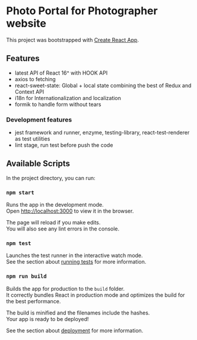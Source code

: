 # Photo Portal for Photographer website

This project was bootstrapped with [Create React App](https://github.com/facebook/create-react-app).

## Features

- latest API of React 16^ with HOOK API
- axios to fetching
- react-sweet-state: Global + local state combining the best of Redux and Context API
- i18n for Internationalization and localization
- formik to handle form without tears

### Development features

- jest framework and runner, enzyme, testing-library, react-test-renderer as test utilities
- lint stage, run test before push the code

## Available Scripts

In the project directory, you can run:

### `npm start`

Runs the app in the development mode.\
Open [http://localhost:3000](http://localhost:3000) to view it in the browser.

The page will reload if you make edits.\
You will also see any lint errors in the console.

### `npm test`

Launches the test runner in the interactive watch mode.\
See the section about [running tests](https://facebook.github.io/create-react-app/docs/running-tests) for more information.

### `npm run build`

Builds the app for production to the `build` folder.\
It correctly bundles React in production mode and optimizes the build for the best performance.

The build is minified and the filenames include the hashes.\
Your app is ready to be deployed!

See the section about [deployment](https://facebook.github.io/create-react-app/docs/deployment) for more information.
